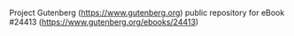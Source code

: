 Project Gutenberg (https://www.gutenberg.org) public repository for eBook #24413 (https://www.gutenberg.org/ebooks/24413)
